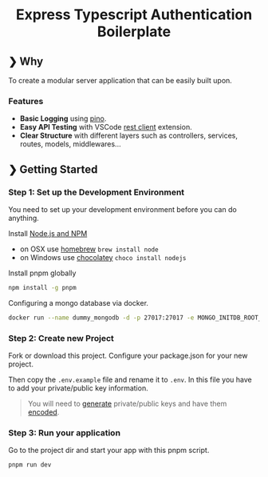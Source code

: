 <h1 align="center">Express Typescript Authentication Boilerplate</h1>

## ❯ Why

To create a modular server application that can be easily built upon.

### Features

- **Basic Logging** using [pino](https://github.com/pinojs/pino).
- **Easy API Testing** with VSCode [rest client](https://marketplace.visualstudio.com/items?itemName=humao.rest-client) extension.
- **Clear Structure** with different layers such as controllers, services, routes, models, middlewares...

## ❯ Getting Started

### Step 1: Set up the Development Environment

You need to set up your development environment before you can do anything.

Install [Node.js and NPM](https://nodejs.org/en/download/)

- on OSX use [homebrew](http://brew.sh) `brew install node`
- on Windows use [chocolatey](https://chocolatey.org/) `choco install nodejs`

Install pnpm globally

```bash
npm install -g pnpm
```

Configuring a mongo database via docker.

```bash
docker run --name dummy_mongodb -d -p 27017:27017 -e MONGO_INITDB_ROOT_USERNAME=root -e MONGO_INITDB_ROOT_PASSWORD=password mongo
```

### Step 2: Create new Project

Fork or download this project. Configure your package.json for your new project.

Then copy the `.env.example` file and rename it to `.env`. In this file you have to add your private/public key information.

> You will need to [generate](https://travistidwell.com/jsencrypt/demo/) private/public keys and have them [encoded](https://www.base64encode.org/).

### Step 3: Run your application

Go to the project dir and start your app with this pnpm script.

```bash
pnpm run dev
```
